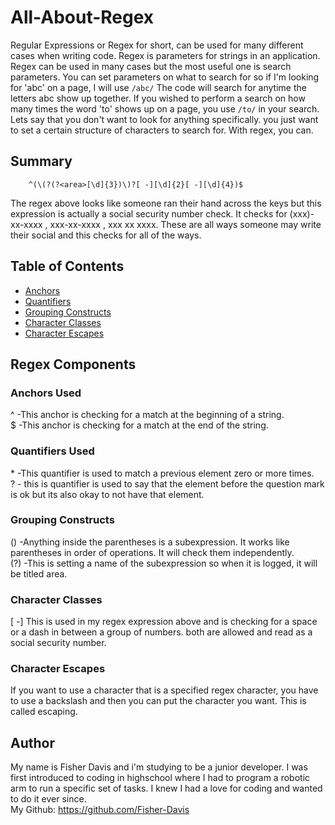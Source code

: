 # All-About-Regex

Regular Expressions or Regex for short, can be used for many different cases when writing code. Regex is parameters for strings in an application. Regex can be used in many cases but the most useful one is search parameters. You can set parameters on what to search for so if I'm looking for 'abc' on a page, I will use
`/abc/`
The code will search for anytime the letters abc show up together.
If you wished to perform a search on how many times the word 'to' shows up on a page, you use `/to/` in your search.
Lets say that you don't want to look for anything specifically. you just want to set a certain structure of characters to search for. With regex, you can.

## Summary

```
    ^(\(?(?<area>[\d]{3})\)?[ -][\d]{2}[ -][\d]{4})$
```

The regex above looks like someone ran their hand across the keys but this expression is actually a social security number check. It checks for (xxx)-xx-xxxx , xxx-xx-xxxx , xxx xx xxxx. These are all ways someone may write their social and this checks for all of the ways.

## Table of Contents

- [Anchors](#anchors)
- [Quantifiers](#quantifiers)
- [Grouping Constructs](#grouping-constructs)
- [Character Classes](#character-classes)
- [Character Escapes](#character-escapes)

## Regex Components

### Anchors Used

^ -This anchor is checking for a match at the beginning of a string.<br>
$ -This anchor is checking for a match at the end of the string.

### Quantifiers Used

\* -This quantifier is used to match a previous element zero or more times.<br>
\? - this is quantifier is used to say that the element before the question mark is ok but its also okay to not have that element.<br>

### Grouping Constructs

() -Anything inside the parentheses is a subexpression. It works like parentheses in order of operations. It will check them independently.<br>
(?<area>) -This is setting a name of the subexpression so when it is logged, it will be titled area.

### Character Classes

[ -] This is used in my regex expression above and is checking for a space or a dash in between a group of numbers. both are allowed and read as a social security number.

### Character Escapes

If you want to use a character that is a specified regex character, you have to use a backslash and then you can put the character you want. This is called escaping.

## Author

My name is Fisher Davis and i'm studying to be a junior developer. I was first introduced to coding in highschool
where I had to program a robotic arm to run a specific set of tasks. I knew I had a love for coding and wanted to do it ever since.<br>
My Github: https://github.com/Fisher-Davis
